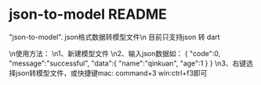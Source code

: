 # json-to-model README

"json-to-model". json格式数据转模型文件\n
目前只支持json 转 dart

\n使用方法：
\n1、新建模型文件
\n2、输入json数据如：
{  "code":0,
    "message":"successful",
    "data":{
        "name":"qinkuan",
        "age":1
        }
}
\n3、右键选择json转模型文件，或快捷键mac: command+3 win:ctrl+f3即可

